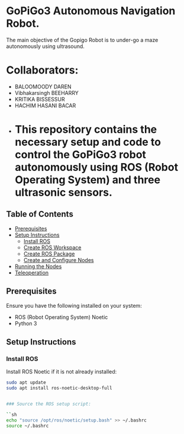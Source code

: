 # GoPiGo3 Autonomous Navigation Robot.
   The main objective of the Gopigo Robot is to under-go a maze autonomously using ultrasound.
# Collaborators:
 - BALOOMOODY DAREN 
 - Vibhakarsingh BEEHARRY
 - KRITIKA BISSESSUR
 - HACHIM HASANI BACAR
- # This repository contains the necessary setup and code to control the GoPiGo3 robot autonomously using ROS (Robot Operating System) and three ultrasonic sensors.

## Table of Contents

- [Prerequisites](#prerequisites)
- [Setup Instructions](#setup-instructions)
  - [Install ROS](#install-ros)
  - [Create ROS Workspace](#create-ros-workspace)
  - [Create ROS Package](#create-ros-package)
  - [Create and Configure Nodes](#create-and-configure-nodes)
- [Running the Nodes](#running-the-nodes)
- [Teleoperation](#teleoperation)

## Prerequisites

Ensure you have the following installed on your system:
- ROS (Robot Operating System) Noetic
- Python 3

## Setup Instructions

### Install ROS

Install ROS Noetic if it is not already installed:

```sh
sudo apt update
sudo apt install ros-noetic-desktop-full


### Source the ROS setup script:

``sh
echo "source /opt/ros/noetic/setup.bash" >> ~/.bashrc
source ~/.bashrc

